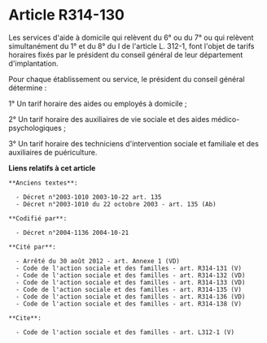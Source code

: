 # Article R314-130

Les services d'aide à domicile qui relèvent du 6° ou du 7° ou qui relèvent simultanément du 1° et du 8° du I de l'article L.
312-1, font l'objet de tarifs horaires fixés par le président du conseil général de leur département d'implantation. 

Pour chaque établissement ou service, le président du conseil général détermine : 

1° Un tarif horaire des aides ou employés à domicile ; 

2° Un tarif horaire des auxiliaires de vie sociale et des aides médico-psychologiques ; 

3° Un tarif horaire des techniciens d'intervention sociale et familiale et des auxiliaires de puériculture.

**Liens relatifs à cet article**

	**Anciens textes**:

	  - Décret n°2003-1010 2003-10-22 art. 135
	  - Décret n°2003-1010 du 22 octobre 2003 - art. 135 (Ab)

	**Codifié par**:

	  - Décret n°2004-1136 2004-10-21

	**Cité par**:

	  - Arrêté du 30 août 2012 - art. Annexe 1 (VD)
	  - Code de l'action sociale et des familles - art. R314-131 (V)
	  - Code de l'action sociale et des familles - art. R314-132 (VD)
	  - Code de l'action sociale et des familles - art. R314-133 (VD)
	  - Code de l'action sociale et des familles - art. R314-135 (V)
	  - Code de l'action sociale et des familles - art. R314-136 (VD)
	  - Code de l'action sociale et des familles - art. R314-138 (V)

	**Cite**:

	  - Code de l'action sociale et des familles - art. L312-1 (V)
